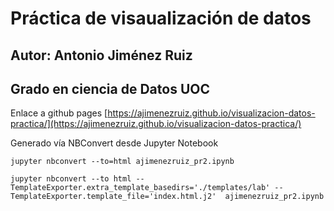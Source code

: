 # Práctica de visaualización de datos
## Autor: Antonio Jiménez Ruiz
## Grado en ciencia de Datos UOC


Enlace a github pages [https://ajimenezruiz.github.io/visualizacion-datos-practica/](https://ajimenezruiz.github.io/visualizacion-datos-practica/)


Generado vía NBConvert desde Jupyter Notebook

```
jupyter nbconvert --to=html ajimenezruiz_pr2.ipynb 

jupyter nbconvert --to html --TemplateExporter.extra_template_basedirs='./templates/lab' --TemplateExporter.template_file='index.html.j2'  ajimenezruiz_pr2.ipynb

```